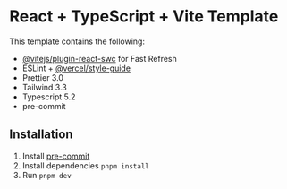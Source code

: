 # React + TypeScript + Vite Template

This template contains the following:

- [@vitejs/plugin-react-swc](https://github.com/vitejs/vite-plugin-react-swc) for Fast Refresh
- ESLint + [@vercel/style-guide](https://github.com/vercel/style-guide)
- Prettier 3.0
- Tailwind 3.3
- Typescript 5.2
- pre-commit

## Installation

1. Install [pre-commit](https://pre-commit.com/#install)
2. Install dependencies `pnpm install`
3. Run `pnpm dev`
